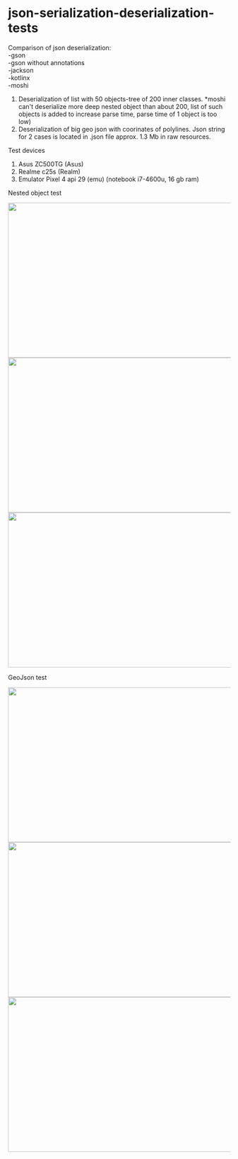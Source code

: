 # json-serialization-deserialization-tests

Comparison of json deserialization:
  <br />-gson
  <br />-gson without annotations
  <br />-jackson 
  <br />-kotlinx
  <br />-moshi 
  
  1) Deserialization of list with 50 objects-tree of 200 inner classes. 
   *moshi can't deserialize more deep nested object than about 200, list of such objects is added to increase parse time, parse time of 1 object is too low)
  3) Deserialization of big geo json with coorinates of polylines.
  Json string for 2 cases is located in .json file approx. 1.3 Mb in raw resources.

  Test devices
  1) Asus ZC500TG (Asus)
  2) Realme c25s (Realm)
  3) Emulator Pixel 4 api 29 (emu) (notebook i7-4600u, 16 gb ram)

Nested object test 

<img src="https://user-images.githubusercontent.com/18057056/190845720-da8a6b94-213b-4ce8-8512-af884018df19.png" width="700" height="350">

<img src="https://user-images.githubusercontent.com/18057056/190845738-d1fd8736-93bf-48d6-ae5d-cd0bdad4bc6f.png"  width="700" height="350">

<img src="https://user-images.githubusercontent.com/18057056/190845796-ace2196c-3fea-4776-95d0-956f6eae5f45.png"  width="700" height="350">

GeoJson test

<img src="https://user-images.githubusercontent.com/18057056/190845823-96def309-1a52-45e8-a74d-b976520eee8c.png"  width="700" height="350">

<img src="https://user-images.githubusercontent.com/18057056/190845836-3965a5f5-d5d7-4fb8-a10c-23e0a47092fc.png" width="700" height="350">

<img src="https://user-images.githubusercontent.com/18057056/190845849-9e00c145-ef7a-4ebd-aefd-21e2f7e5d268.png" width="700" height="350">
